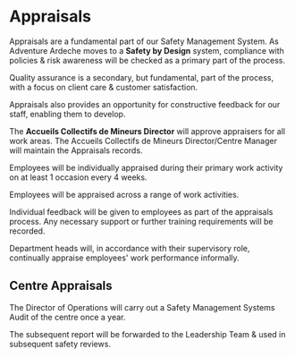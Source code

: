 # Appraisals

Appraisals are a fundamental part of our Safety Management System. As Adventure Ardeche moves to a **Safety by Design** system, compliance with policies & risk awareness will be checked as a primary part of the process.

Quality assurance is a secondary, but fundamental, part of the process, with a focus on client care & customer satisfaction.

Appraisals also provides an opportunity for constructive feedback for our staff, enabling them to develop.

The **Accueils Collectifs de Mineurs Director** will approve appraisers for all work areas. The Accueils Collectifs de Mineurs Director/Centre Manager will maintain the Appraisals records. 

Employees will be individually appraised during their primary work activity on at least 1 occasion every 4 weeks. 

Employees will be appraised across a range of work activities.

Individual feedback will be given to employees as part of the appraisals process.  Any necessary support or further training requirements will be recorded.

Department heads will, in accordance with their supervisory role, continually appraise employees' work performance informally.

## Centre Appraisals
The Director of Operations will carry out a Safety Management Systems Audit of the centre once a year.

The subsequent report will be forwarded to the Leadership Team & used in subsequent safety reviews.
